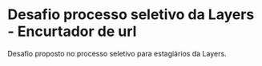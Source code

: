 # Desafio processo seletivo da Layers - Encurtador de url

Desafio proposto no processo seletivo para estagiários da Layers.
